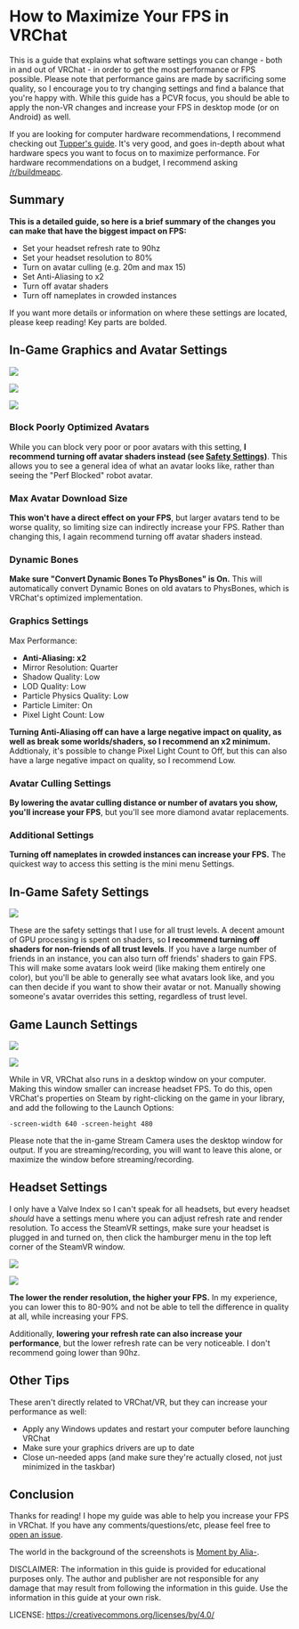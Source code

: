 # How to Maximize Your FPS in VRChat

This is a guide that explains what software settings you can change - both in and out of VRChat - in order to get the most performance or FPS possible. Please note that performance gains are made by sacrificing some quality, so I encourage you to try changing settings and find a balance that you're happy with. While this guide has a PCVR focus, you should be able to apply the non-VR changes and increase your FPS in desktop mode (or on Android) as well.

If you are looking for computer hardware recommendations, I recommend checking out [Tupper's guide](https://tupper.notion.site/The-Current-Best-PC-For-VRChat-0636cbf57062499e80f02554afda2be4). It's very good, and goes in-depth about what hardware specs you want to focus on to maximize performance. For hardware recommendations on a budget, I recommend asking [/r/buildmeapc](https://reddit.com/r/buildmeapc/).

## Summary
**This is a detailed guide, so here is a brief summary of the changes you can make that have the biggest impact on FPS:**
- Set your headset refresh rate to 90hz
- Set your headset resolution to 80%
- Turn on avatar culling (e.g. 20m and max 15)
- Set Anti-Aliasing to x2
- Turn off avatar shaders
- Turn off nameplates in crowded instances

If you want more details or information on where these settings are located, please keep reading! Key parts are bolded.

## In-Game Graphics and Avatar Settings

![](images/settings_graphics_1.png)

![](images/settings_graphics_2.png)

![](images/settings_avatars_1.png)

### Block Poorly Optimized Avatars
While you can block very poor or poor avatars with this setting, **I recommend turning off avatar shaders instead (see [Safety Settings](#in-game-safety-settings))**. This allows you to see a general idea of what an avatar looks like, rather than seeing the "Perf Blocked" robot avatar.

### Max Avatar Download Size
**This won't have a direct effect on your FPS**, but larger avatars tend to be worse quality, so limiting size can indirectly increase your FPS. Rather than changing this, I again recommend turning off avatar shaders instead.

### Dynamic Bones
**Make sure "Convert Dynamic Bones To PhysBones" is On.** This will automatically convert Dynamic Bones on old avatars to PhysBones, which is VRChat's optimized implementation.

### Graphics Settings
Max Performance:
- **Anti-Aliasing: x2**
- Mirror Resolution: Quarter
- Shadow Quality: Low
- LOD Quality: Low
- Particle Physics Quality: Low
- Particle Limiter: On
- Pixel Light Count: Low

**Turning Anti-Aliasing off can have a large negative impact on quality, as well as break some worlds/shaders, so I recommend an x2 minimum.** Addtionaly, it's possible to change Pixel Light Count to Off, but this can also have a large negative impact on quality, so I recommend Low.

### Avatar Culling Settings

**By lowering the avatar culling distance or number of avatars you show, you'll increase your FPS**, but you'll see more diamond avatar replacements.

### Additional Settings

**Turning off nameplates in crowded instances can increase your FPS.** The quickest way to access this setting is the mini menu Settings.

## In-Game Safety Settings

![](images/settings_safety_1.png)

These are the safety settings that I use for all trust levels. A decent amount of GPU processing is spent on shaders, so **I recommend turning off shaders for non-friends of all trust levels**. If you have a large number of friends in an instance, you can also turn off friends' shaders to gain FPS. This will make some avatars look weird (like making them entirely one color), but you'll be able to generally see what avatars look like, and you can then decide if you want to show their avatar or not. Manually showing someone's avatar overrides this setting, regardless of trust level.

## Game Launch Settings

![](images/launch_options_1.png)

![](images/launch_options_2.png)

While in VR, VRChat also runs in a desktop window on your computer. Making this window smaller can increase headset FPS. To do this, open VRChat's properties on Steam by right-clicking on the game in your library, and add the following to the Launch Options:

```-screen-width 640 -screen-height 480```

Please note that the in-game Stream Camera uses the desktop window for output. If you are streaming/recording, you will want to leave this alone, or maximize the window before streaming/recording.

## Headset Settings

I only have a Valve Index so I can't speak for all headsets, but every headset *should* have a settings menu where you can adjust refresh rate and render resolution. To access the SteamVR settings, make sure your headset is plugged in and turned on, then click the hamburger menu in the top left corner of the SteamVR window.

![](images/steamvr_1.png)

![](images/steamvr_2.png)

**The lower the render resolution, the higher your FPS.** In my experience, you can lower this to 80-90% and not be able to tell the difference in quality at all, while increasing your FPS.

Additionally, **lowering your refresh rate can also increase your performance**, but the lower refresh rate can be very noticeable. I don't recommend going lower than 90hz.

## Other Tips

These aren't directly related to VRChat/VR, but they can increase your performance as well:
- Apply any Windows updates and restart your computer before launching VRChat
- Make sure your graphics drivers are up to date
- Close un-needed apps (and make sure they're actually closed, not just minimized in the taskbar)

## Conclusion

Thanks for reading! I hope my guide was able to help you increase your FPS in VRChat. If you have any comments/questions/etc, please feel free to [open an issue](https://github.com/shugy0/max-vrchat-fps/issues).

The world in the background of the screenshots is [Moment by Alia-](https://vrchat.com/home/world/wrld_f3e56230-2bd9-4688-86eb-e24fa3e4c595).

DISCLAIMER: The information in this guide is provided for educational purposes only. The author and publisher are not responsible for any damage that may result from following the information in this guide. Use the information in this guide at your own risk.

LICENSE: https://creativecommons.org/licenses/by/4.0/